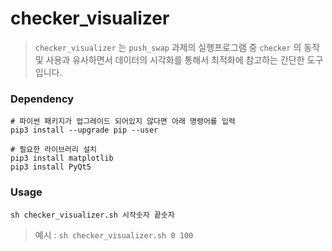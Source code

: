 # checker_visualizer

> `checker_visualizer` 는  `push_swap` 과제의 실행프로그램 중 `checker` 의 동작 및 사용과 유사하면서 데이터의 시각화를 통해서 최적화에 참고하는 간단한 도구 입니다.

### Dependency

```shell
# 파이썬 패키지가 업그레이드 되어있지 않다면 아래 명령어를 입력
pip3 install --upgrade pip --user

# 필요한 라이브러리 설치
pip3 install matplotlib
pip3 install PyQt5
```

### Usage

```shell
sh checker_visualizer.sh 시작숫자 끝숫자
```

> 예시 : `sh checker_visualizer.sh 0 100`


